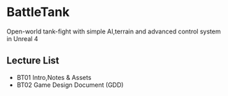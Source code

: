 # BattleTank

Open-world tank-fight with simple AI,terrain and advanced control system in Unreal 4

## Lecture List
* BT01 Intro,Notes & Assets
* BT02 Game Design Document (GDD)
